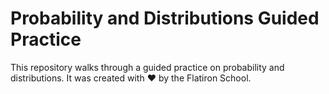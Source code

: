 # Probability and Distributions Guided Practice

This repository walks through a guided practice on probability and distributions. It was created with ❤️ by the Flatiron School.